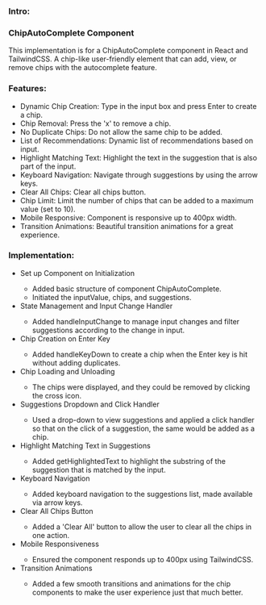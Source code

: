 <h3>Intro:</h3>
<h3>ChipAutoComplete Component</h3>
<p>This implementation is for a ChipAutoComplete component in React and TailwindCSS. A chip-like user-friendly element that can add, view, or remove chips with the autocomplete feature.</p>
<h3>Features:</h3>
<ul>
  <li>Dynamic Chip Creation: Type in the input box and press Enter to create a chip.</li>
  <li>Chip Removal: Press the 'x' to remove a chip.</li>
  <li>No Duplicate Chips: Do not allow the same chip to be added.</li>
  <li>List of Recommendations: Dynamic list of recommendations based on input.</li>
  <li>Highlight Matching Text: Highlight the text in the suggestion that is also part of the input.</li>
  <li>Keyboard Navigation: Navigate through suggestions by using the arrow keys.</li>
  <li>Clear All Chips: Clear all chips button.</li>
  <li>Chip Limit: Limit the number of chips that can be added to a maximum value (set to 10).</li>
  <li>Mobile Responsive: Component is responsive up to 400px width.</li>
  <li>Transition Animations: Beautiful transition animations for a great experience.</li>
</ul>
<h3>Implementation:</h3>
<ul>
  <li>Set up Component on Initialization</li>
  <ul>
    <li>Added basic structure of component ChipAutoComplete.</li>
    <li>Initiated the inputValue, chips, and suggestions.</li>
  </ul>
  <li>State Management and Input Change Handler</li>
  <ul>
    <li>Added handleInputChange to manage input changes and filter suggestions according to the change in input.</li>
  </ul>
  <li>Chip Creation on Enter Key</li>
  <ul>
    <li>Added handleKeyDown to create a chip when the Enter key is hit without adding duplicates.</li>
  </ul>
  <li>Chip Loading and Unloading</li>
  <ul>
    <li>The chips were displayed, and they could be removed by clicking the cross icon.</li>
  </ul>
  <li>Suggestions Dropdown and Click Handler</li>
  <ul>
    <li>Used a drop-down to view suggestions and applied a click handler so that on the click of a suggestion, the same would be added as a chip.</li>
  </ul>
  <li>Highlight Matching Text in Suggestions</li>
  <ul>
    <li>Added getHighlightedText to highlight the substring of the suggestion that is matched by the input.</li>
  </ul>
  <li>Keyboard Navigation</li>
  <ul>
    <li>Added keyboard navigation to the suggestions list, made available via arrow keys.</li>
  </ul>
  <li>Clear All Chips Button</li>
  <ul>
    <li>Added a 'Clear All' button to allow the user to clear all the chips in one action.</li>
  </ul>
  <li>Mobile Responsiveness</li>
  <ul>
    <li>Ensured the component responds up to 400px using TailwindCSS.</li>
  </ul>
  <li>Transition Animations</li>
  <ul>
    <li>Added a few smooth transitions and animations for the chip components to make the user experience just that much better.</li>
  </ul>
</ul>
